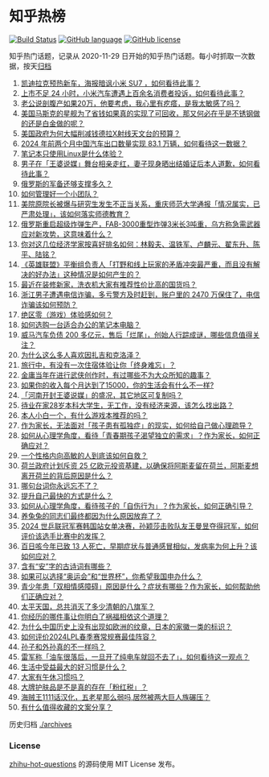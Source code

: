 # 知乎热榜
[![Build Status](https://github.com/ToWeLong/zhihu-hot-questions/workflows/CI/badge.svg)](https://github.com/ToWeLong/zhihu-hot-questions/actions)
[![GitHub language](https://img.shields.io/badge/language-golang-orange.svg)](https://golang.org/)
[![GitHub license](https://img.shields.io/github/license/ToWeLong/zhihu-hot-questions)](https://github.com/ToWeLong/zhihu-hot-questions/blob/main/LICENSE)

知乎热门话题，记录从 2020-11-29 日开始的知乎热门话题。每小时抓取一次数据，按天[归档](./archives)

<!-- BEGIN -->

1. [凯迪拉克预热新车，海报暗讽小米 SU7 ，如何看待此事？](https://www.zhihu.com/question/651039824)
1. [上市不足 24 小时，小米汽车遭遇上百余名消费者投诉，如何看待此事？](https://www.zhihu.com/question/650873237)
1. [老公说剖腹产如果20万，他要考虑，我心里有疙瘩，是我太敏感了吗？](https://www.zhihu.com/question/650962223)
1. [美国马斯克的星舰为了省钱如果真的实现了可回收，那又何必在乎是不锈钢做的还是白金做的呢？](https://www.zhihu.com/question/650816660)
1. [美国政府为何大幅削减钱德拉X射线天文台的预算？](https://www.zhihu.com/question/650874428)
1. [2024 年前两个月中国汽车出口数量实现 83.1 万辆，如何看待这一数据？](https://www.zhihu.com/question/647997541)
1. [笔记本只使用Linux是什么体验？](https://www.zhihu.com/question/54403217)
1. [男子在「王婆说媒」舞台相亲走红，妻子现身晒出结婚证后本人道歉，如何看待此事？](https://www.zhihu.com/question/651032003)
1. [俄罗斯的军备还够支撑多久？](https://www.zhihu.com/question/581137923)
1. [如何管理好一个小团队？](https://www.zhihu.com/question/20894963)
1. [美院原院长被爆与研究生发生不正当关系，重庆师范大学通报「情况属实，已严肃处理」，该如何落实师德教育？](https://www.zhihu.com/question/650990379)
1. [俄罗斯重启超级炸弹生产，FAB-3000重型炸弹3米长3吨重，乌方称急需武器应对新攻势，这意味着什么？](https://www.zhihu.com/question/650930138)
1. [你对这几位经济学家按喜好排名如何：林毅夫、温铁军、卢麟元、翟东升、陈平、陆铭？](https://www.zhihu.com/question/650359709)
1. [《英雄联盟》平衡组负责人「打野和线上玩家的矛盾冲突最严重，而且没有解决的好办法」这种情况是如何产生的？](https://www.zhihu.com/question/650708077)
1. [最近在装修新家，洗衣机大家有推荐性价比高的国货吗？](https://www.zhihu.com/question/648283849)
1. [浙江男子遭遇电信诈骗，多亏警方及时赶到，账户里的 2470 万保住了，电信诈骗该如何预防？](https://www.zhihu.com/question/650973649)
1. [绝区零（游戏）体验感如何？](https://www.zhihu.com/question/650984902)
1. [如何选购一台适合办公的笔记本电脑？](https://www.zhihu.com/question/648158119)
1. [威马汽车负债 200 多亿元，售后「烂尾」，创始人行踪成谜，哪些信息值得关注？](https://www.zhihu.com/question/651044908)
1. [为什么这么多人喜欢因扎吉和克洛泽？](https://www.zhihu.com/question/31476277)
1. [旅行中，有没有一次住宿体验让你「终身难忘」？](https://www.zhihu.com/question/648669793)
1. [金庸当年在进行武侠创作时，有过哪些不为大众所知的趣事？](https://www.zhihu.com/question/646969437)
1. [如果你的收入每个月达到了15000，你的生活会有什么不一样?](https://www.zhihu.com/question/644566801)
1. [「河南开封王婆说媒」的盛况，其它地区可复制吗？](https://www.zhihu.com/question/650742330)
1. [待业在家28岁本科大学生，无工作，没有经济来源，该怎么找出路？](https://www.zhihu.com/question/650638619)
1. [本人小白一个，有什么游戏本推荐的吗？](https://www.zhihu.com/question/647537926)
1. [作为家长，无法面对「孩子患有孤独症」的现实，如何给自己做心理疏导？](https://www.zhihu.com/question/650540357)
1. [如何从心理学角度，看待「青春期孩子渴望独立的需求」？作为家长，如何正确应对？](https://www.zhihu.com/question/649386657)
1. [一个性格内向高敏的人到底该如何自救？](https://www.zhihu.com/question/650636167)
1. [荷兰政府计划斥资 25 亿欧元投资基建，以确保将阿斯麦留在荷兰，阿斯麦想离开荷兰的背后原因是什么？](https://www.zhihu.com/question/650721387)
1. [哪句台词你永远忘不了？](https://www.zhihu.com/question/38181067)
1. [提升自己最快的方式是什么？](https://www.zhihu.com/question/625462407)
1. [如何从心理学角度，看待孩子的「自伤行为」？作为家长，如何正确引导？](https://www.zhihu.com/question/650473107)
1. [养兔兔的同志们最终都因为什么原因放弃了？](https://www.zhihu.com/question/373587068)
1. [2024 世乒联冠军赛韩国站女单决赛，孙颖莎击败队友王曼昱夺得冠军，如何评价该选手比赛中的发挥？](https://www.zhihu.com/question/651033947)
1. [百日咳今年已致 13 人死亡，早期症状与普通感冒相似，发病率为何上升？该如何应对？](https://www.zhihu.com/question/650971595)
1. [含有“安”字的古诗词有哪些？](https://www.zhihu.com/question/650931532)
1. [如果可以选择“奥运会”和“世界杯”，你希望我国申办什么？](https://www.zhihu.com/question/649854866)
1. [青少年患「双相情感障碍」原因是什么？症状有哪些？作为家长，如何帮助他们正确应对？](https://www.zhihu.com/question/650557477)
1. [太平天国，总共消灭了多少清朝的八旗军？](https://www.zhihu.com/question/649037562)
1. [你经历的哪件事让你明白了祸福相依这个道理？](https://www.zhihu.com/question/430458081)
1. [为什么中国历史上没有出现如欧洲的纹章，日本的家徽一类的标识？](https://www.zhihu.com/question/650666965)
1. [如何评价2024LPL春季赛常规赛最佳阵容？](https://www.zhihu.com/question/651025626)
1. [孙子和外孙真的不一样吗？](https://www.zhihu.com/question/520600758)
1. [雷军称「油车很落后，一旦开了纯电车就回不去了」，如何看待这一观点？](https://www.zhihu.com/question/650684769)
1. [生活中受益最大的好习惯是什么？](https://www.zhihu.com/question/291913952)
1. [大家有午休习惯吗？](https://www.zhihu.com/question/650632585)
1. [大牌护肤品是不是真的存在「粉红税」？](https://www.zhihu.com/question/650293509)
1. [海贼王1111话汉化，五老星那么弱吗,居然被两大巨人族碾压？](https://www.zhihu.com/question/649700959)
1. [有什么值得收藏的文案分享？](https://www.zhihu.com/question/650716570)

<!-- END -->

历史归档 [./archives](./archives)


### License
[zhihu-hot-questions](https://github.com/towelong/zhihu-hot-questions) 的源码使用 MIT License 发布。